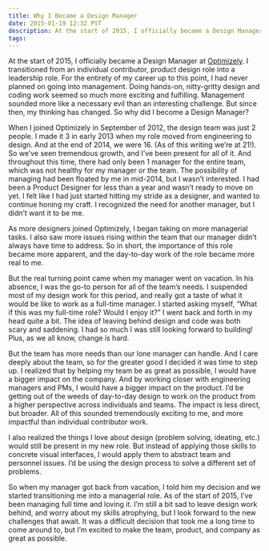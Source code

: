 ```yaml
---
title: Why I Became a Design Manager
date: 2015-01-19 12:32 PST
description: At the start of 2015, I officially became a Design Manager at Optimizely. I transitioned from an individual contributor, product design role into a leadership role. So why did I become a Design Manager?
tags:
---
```


At the start of 2015, I officially became a Design Manager at [Optimizely](https://www.optimizely.com). I transitioned from an individual contributor, product design role into a leadership role. For the entirety of my career up to this point, I had never planned on going into management. Doing hands-on, nitty-gritty design and coding work seemed so much more exciting and fulfilling. Management sounded more like a necessary evil than an interesting challenge. But since then, my thinking has changed. So why did I become a Design Manager?

When I joined Optimizely in September of 2012, the design team was just 2 people. I made it 3 in early 2013 when my role moved from engineering to design. And at the end of 2014, we were 16. (As of this writing we’re at 21!). So we’ve seen tremendous growth, and I’ve been present for all of it. And throughout this time, there had only been 1 manager for the entire team, which was not healthy for my manager or the team. The possibility of managing had been floated by me in mid-2014, but I wasn’t interested. I had been a Product Designer for less than a year and wasn’t ready to move on yet. I felt like I had just started hitting my stride as a designer, and wanted to continue honing my craft. I recognized the need for another manager, but I didn’t want it to be me.

As more designers joined Optimizely, I began taking on more managerial tasks. I also saw more issues rising within the team that our manager didn’t always have time to address. So in short, the importance of this role became more apparent, and the day-to-day work of the role became more real to me.

But the real turning point came when my manager went on vacation. In his absence, I was the go-to person for all of the team’s needs. I suspended most of my design work for this period, and really got a taste of what it would be like to work as a full-time manager. I started asking myself, “What if this was my full-time role? Would I enjoy it?” I went back and forth in my head quite a bit. The idea of leaving behind design and code was both scary and saddening. I had so much I was still looking forward to building! Plus, as we all know, change is hard.

But the team has more needs than our lone manager can handle. And I care deeply about the team, so for the greater good I decided it was time to step up. I realized that by helping my team be as great as possible, I would have a bigger impact on the company. And by working closer with engineering managers and PMs, I would have a bigger impact on the product. I’d be getting out of the weeds of day-to-day design to work on the product from a higher perspective across individuals and teams. The impact is less direct, but broader. All of this sounded tremendously exciting to me, and more impactful than individual contributor work.

I also realized the things I love about design (problem solving, ideating, etc.) would still be present in my new role. But instead of applying those skills to concrete visual interfaces, I would apply them to abstract team and personnel issues. I’d be using the design process to solve a different set of problems.

So when my manager got back from vacation, I told him my decision and we started transitioning me into a managerial role. As of the start of 2015, I’ve been managing full time and loving it. I’m still a bit sad to leave design work behind, and worry about my skills atrophying, but I look forward to the new challenges that await. It was a difficult decision that took me a long time to come around to, but I’m excited to make the team, product, and company as great as possible.

